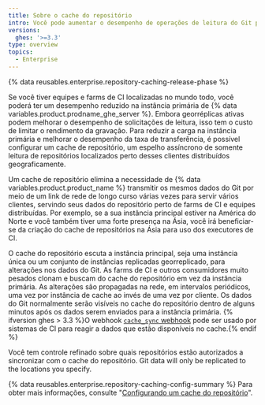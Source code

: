 ```yaml
---
title: Sobre o cache do repositório
intro: Você pode aumentar o desempenho de operações de leitura do Git para equipes distribuídas e farms de CI com cache de repositórios.
versions:
  ghes: '>=3.3'
type: overview
topics:
  - Enterprise
---
```


{% data reusables.enterprise.repository-caching-release-phase %}

Se você tiver equipes e farms de CI localizadas no mundo todo, você poderá ter um desempenho reduzido na instância primária de {% data variables.product.prodname_ghe_server %}. Embora georréplicas ativas podem melhorar o desempenho de solicitações de leitura, isso tem o custo de limitar o rendimento da gravação. Para reduzir a carga na instância primária e melhorar o desempenho da taxa de transferência, é possível configurar um cache de repositório, um espelho assíncrono de somente leitura de repositórios localizados perto desses clientes distribuídos geograficamente.

Um cache de repositório elimina a necessidade de {% data variables.product.product_name %} transmitir os mesmos dados do Git por meio de um link de rede de longo curso várias vezes para servir vários clientes, servindo seus dados do repositório perto de farms de CI e equipes distribuídas. Por exemplo, se a sua instância principal estiver na América do Norte e você também tiver uma forte presença na Ásia, você irá beneficiar-se da criação do cache de repositórios na Ásia para uso dos executores de CI.

O cache do repositório escuta a instância principal, seja uma instância única ou um conjunto de instâncias replicadas georreplicado, para alterações nos dados do Git. As farms de CI e outros consumidores muito pesados clonam e buscam do cache do repositório em vez da instância primária. As alterações são propagadas na rede, em intervalos periódicos, uma vez por instância de cache ao invés de uma vez por cliente. Os dados do Git normalmente serão visíveis no cache do repositório dentro de alguns minutos após os dados serem enviados para a instância primária.  {% ifversion ghes > 3.3 %}O webhook [`cache_sync` webhook](/developers/webhooks-and-events/webhooks/webhook-events-and-payloads#cache_sync) pode ser usado por sistemas de CI para reagir a dados que estão disponíveis no cache.{% endif %}

Você tem controle refinado sobre quais repositórios estão autorizados a sincronizar com o cache do repositório. Git data will only be replicated to the locations you specify.

{% data reusables.enterprise.repository-caching-config-summary %} Para obter mais informações, consulte "[Configurando um cache do repositório](/admin/enterprise-management/caching-repositories/configuring-a-repository-cache)".

